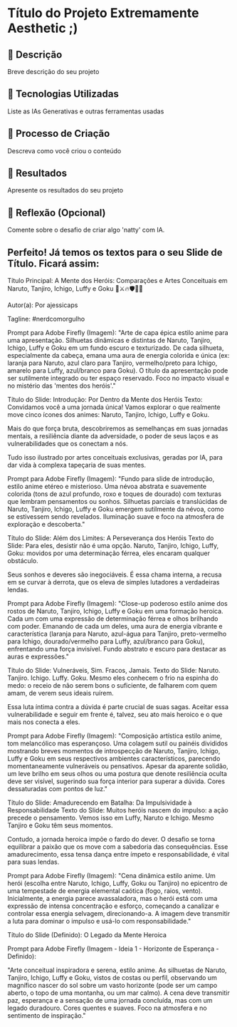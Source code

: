 # Título do Projeto Extremamente Aesthetic ;)

## 📒 Descrição
Breve descrição do seu projeto

## 🤖 Tecnologias Utilizadas
Liste as IAs Generativas e outras ferramentas usadas

## 🧐 Processo de Criação
Descreva como você criou o conteúdo

## 🚀 Resultados
Apresente os resultados do seu projeto

## 💭 Reflexão (Opcional)
Comente sobre o desafio de criar algo 'natty' com IA.

Perfeito! Já temos os textos para o seu Slide de Título. Ficará assim:
-----------------------------------------------------------------------------------------------------------
Título Principal:
A Mente dos Heróis: Comparações e Artes Conceituais em Naruto, Tanjiro, Ichigo, Luffy e Goku 🧠⚔️🔥🛡️🥋✨

Autor(a):
Por ajessicaps

Tagline:
#nerdcomorgulho

Prompt para Adobe Firefly (Imagem):
"Arte de capa épica estilo anime para uma apresentação. Silhuetas dinâmicas e distintas de Naruto, Tanjiro, Ichigo, Luffy e Goku em um fundo escuro e texturizado. De cada silhueta, especialmente da cabeça, emana uma aura de energia colorida e única (ex: laranja para Naruto, azul claro para Tanjiro, vermelho/preto para Ichigo, amarelo para Luffy, azul/branco para Goku). O título da apresentação pode ser sutilmente integrado ou ter espaço reservado. Foco no impacto visual e no mistério das 'mentes dos heróis'."

Título do Slide: Introdução: Por Dentro da Mente dos Heróis
Texto:
Convidamos você a uma jornada única! Vamos explorar o que realmente move cinco ícones dos animes: Naruto, Tanjiro, Ichigo, Luffy e Goku.

Mais do que força bruta, descobriremos as semelhanças em suas jornadas mentais, a resiliência diante da adversidade, o poder de seus laços e as vulnerabilidades que os conectam a nós.

Tudo isso ilustrado por artes conceituais exclusivas, geradas por IA, para dar vida à complexa tapeçaria de suas mentes.

Prompt para Adobe Firefly (Imagem):
"Fundo para slide de introdução, estilo anime etéreo e misterioso. Uma névoa abstrata e suavemente colorida (tons de azul profundo, roxo e toques de dourado) com texturas que lembram pensamentos ou sonhos. Silhuetas parciais e translúcidas de Naruto, Tanjiro, Ichigo, Luffy e Goku emergem sutilmente da névoa, como se estivessem sendo revelados. Iluminação suave e foco na atmosfera de exploração e descoberta."

Título do Slide: Além dos Limites: A Perseverança dos Heróis
Texto do Slide:
Para eles, desistir não é uma opção. Naruto, Tanjiro, Ichigo, Luffy, Goku: movidos por uma determinação férrea, eles encaram qualquer obstáculo.

Seus sonhos e deveres são inegociáveis. É essa chama interna, a recusa em se curvar à derrota, que os eleva de simples lutadores a verdadeiras lendas.

Prompt para Adobe Firefly (Imagem):
"Close-up poderoso estilo anime dos rostos de Naruto, Tanjiro, Ichigo, Luffy e Goku em uma formação heroica. Cada um com uma expressão de determinação férrea e olhos brilhando com poder. Emanando de cada um deles, uma aura de energia vibrante e característica (laranja para Naruto, azul-água para Tanjiro, preto-vermelho para Ichigo, dourado/vermelho para Luffy, azul/branco para Goku), enfrentando uma força invisível. Fundo abstrato e escuro para destacar as auras e expressões."

Título do Slide: Vulneráveis, Sim. Fracos, Jamais.
Texto do Slide:
Naruto. Tanjiro. Ichigo. Luffy. Goku. Mesmo eles conhecem o frio na espinha do medo: o receio de não serem bons o suficiente, de falharem com quem amam, de verem seus ideais ruírem.

Essa luta íntima contra a dúvida é parte crucial de suas sagas. Aceitar essa vulnerabilidade e seguir em frente é, talvez, seu ato mais heroico e o que mais nos conecta a eles.

Prompt para Adobe Firefly (Imagem):
"Composição artística estilo anime, tom melancólico mas esperançoso. Uma colagem sutil ou painéis divididos mostrando breves momentos de introspecção de Naruto, Tanjiro, Ichigo, Luffy e Goku em seus respectivos ambientes característicos, parecendo momentaneamente vulneráveis ou pensativos. Apesar da aparente solidão, um leve brilho em seus olhos ou uma postura que denote resiliência oculta deve ser visível, sugerindo sua força interior para superar a dúvida. Cores dessaturadas com pontos de luz."

Título do Slide: Amadurecendo em Batalha: Da Impulsividade à Responsabilidade
Texto do Slide:
Muitos heróis nascem do impulso: a ação precede o pensamento. Vemos isso em Luffy, Naruto e Ichigo. Mesmo Tanjiro e Goku têm seus momentos.

Contudo, a jornada heroica impõe o fardo do dever. O desafio se torna equilibrar a paixão que os move com a sabedoria das consequências. Esse amadurecimento, essa tensa dança entre ímpeto e responsabilidade, é vital para suas lendas.

Prompt para Adobe Firefly (Imagem):
"Cena dinâmica estilo anime. Um herói (escolha entre Naruto, Ichigo, Luffy, Goku ou Tanjiro) no epicentro de uma tempestade de energia elemental caótica (fogo, raios, vento). Inicialmente, a energia parece avassaladora, mas o herói está com uma expressão de intensa concentração e esforço, começando a canalizar e controlar essa energia selvagem, direcionando-a. A imagem deve transmitir a luta para dominar o impulso e usá-lo com responsabilidade."

Título do Slide (Definido): O Legado da Mente Heroica

Prompt para Adobe Firefly (Imagem - Ideia 1 - Horizonte de Esperança - Definido):

"Arte conceitual inspiradora e serena, estilo anime. As silhuetas de Naruto, Tanjiro, Ichigo, Luffy e Goku, vistos de costas ou perfil, observando um magnífico nascer do sol sobre um vasto horizonte (pode ser um campo aberto, o topo de uma montanha, ou um mar calmo). A cena deve transmitir paz, esperança e a sensação de uma jornada concluída, mas com um legado duradouro. Cores quentes e suaves. Foco na atmosfera e no sentimento de inspiração."
